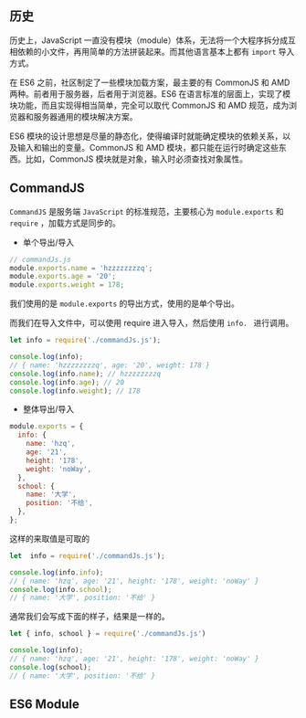 ## 历史

历史上，JavaScript 一直没有模块（module）体系，无法将一个大程序拆分成互相依赖的小文件，再用简单的方法拼装起来。而其他语言基本上都有 `import` 导入方式。

在 ES6 之前，社区制定了一些模块加载方案，最主要的有 CommonJS 和 AMD 两种。前者用于服务器，后者用于浏览器。ES6 在语言标准的层面上，实现了模块功能，而且实现得相当简单，完全可以取代 CommonJS 和 AMD 规范，成为浏览器和服务器通用的模块解决方案。

ES6 模块的设计思想是尽量的静态化，使得编译时就能确定模块的依赖关系，以及输入和输出的变量。CommonJS 和 AMD 模块，都只能在运行时确定这些东西。比如，CommonJS 模块就是对象，输入时必须查找对象属性。


## CommandJS

`CommandJS` 是服务端 `JavaScript` 的标准规范，主要核心为 `module.exports` 和 `require` ，加载方式是同步的。

- 单个导出/导入

```javascript
// commandJs.js
module.exports.name = 'hzzzzzzzzq';
module.exports.age = '20';
module.exports.weight = 178;
```

我们使用的是 `module.exports` 的导出方式，使用的是单个导出。

而我们在导入文件中，可以使用 require 进入导入，然后使用 `info. ` 进行调用。

```javascript
let info = require('./commandJs.js');

console.log(info);
// { name: 'hzzzzzzzzq', age: '20', weight: 178 }
console.log(info.name); // hzzzzzzzzq
console.log(info.age); // 20
console.log(info.weight); // 178
```

- 整体导出/导入

```javascript
module.exports = {
  info: {
    name: 'hzq',
    age: '21',
    height: '178',
    weight: 'noWay',
  },
  school: {
    name: '大学',
    position: '不给',
  },
};
```
这样的来取值是可取的

```javascript
let  info = require('./commandJs.js');

console.log(info.info);
// { name: 'hzq', age: '21', height: '178', weight: 'noWay' }
console.log(info.school);
// { name: '大学', position: '不给' }
```

通常我们会写成下面的样子，结果是一样的。

```javascript
let { info, school } = require('./commandJs.js')

console.log(info);
// { name: 'hzq', age: '21', height: '178', weight: 'noWay' }
console.log(school);
// { name: '大学', position: '不给' }
```


## ES6 Module

